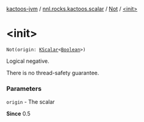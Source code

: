 [kactoos-jvm](../../index.md) / [nnl.rocks.kactoos.scalar](../index.md) / [Not](index.md) / [&lt;init&gt;](./-init-.md)

# &lt;init&gt;

`Not(origin: `[`KScalar`](../../nnl.rocks.kactoos/-k-scalar.md)`<`[`Boolean`](https://kotlinlang.org/api/latest/jvm/stdlib/kotlin/-boolean/index.html)`>)`

Logical negative.

There is no thread-safety guarantee.

### Parameters

`origin` - The scalar

**Since**
0.5

